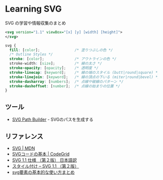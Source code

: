 # Learning SVG

SVG の学習や情報収集のまとめ

```xml
<svg version="1.1" viewBox="[x] [y] [width] [height]">
</svg>
```

```css
svg {
  fill: [color];                /* 塗りつぶしの色 */
  /* Outline Styles */
  stroke: [color];              /* アウトラインの色 */
  stroke-width: [size];         /* 線の太さ */
  stroke-opacity: [opacity];    /* 透明度 */
  stroke-linecap: [keyword];    /* 線の端のスタイル (butt|round|square) */
  stroke-linejoin: [keyword];   /* 線の頂点の下いる (miter|round|bevel) */
  stroke-dasharray: [numbers];  /* 点線や破線のパターン */
  stroke-dashoffset: [number];  /* 点線の始まりの位置 */
}
```

## ツール

- [SVG Path Builder](http://anthonydugois.com/svg-path-builder/) - SVGのパスを生成する


## リファレンス

- [SVG | MDN](https://developer.mozilla.org/ja/docs/Web/SVG)
- [SVGコードの基本 | CodeGrid](https://app.codegrid.net/entry/svg-basic)
- [SVG 1.1 仕様 （第２版） 日本語訳](http://www.hcn.zaq.ne.jp/___/SVG11-2nd/index.html)
- [スタイル付け – SVG 1.1 （第２版）](http://www.hcn.zaq.ne.jp/___/SVG11-2nd/styling.html)
- [svg要素の基本的な使い方まとめ](http://www.h2.dion.ne.jp/~defghi/svgMemo/svgMemo.htm)
